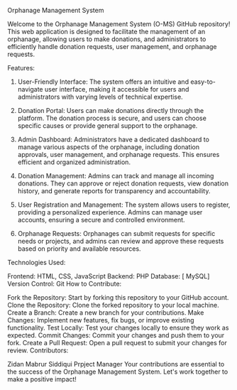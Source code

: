  Orphanage Management System

Welcome to the Orphanage Management System (O-MS) GitHub repository! This web application is designed to facilitate the management of an orphanage, allowing users to make donations, and administrators to efficiently handle donation requests, user management, and orphanage requests.

Features:

1. User-Friendly Interface:
The system offers an intuitive and easy-to-navigate user interface, making it accessible for users and administrators with varying levels of technical expertise.

2. Donation Portal:
Users can make donations directly through the platform. The donation process is secure, and users can choose specific causes or provide general support to the orphanage.

3. Admin Dashboard:
Administrators have a dedicated dashboard to manage various aspects of the orphanage, including donation approvals, user management, and orphanage requests. This ensures efficient and organized administration.

4. Donation Management:
Admins can track and manage all incoming donations. They can approve or reject donation requests, view donation history, and generate reports for transparency and accountability.

5. User Registration and Management:
The system allows users to register, providing a personalized experience. Admins can manage user accounts, ensuring a secure and controlled environment.

6. Orphanage Requests:
Orphanages can submit requests for specific needs or projects, and admins can review and approve these requests based on priority and available resources.

Technologies Used:

Frontend: HTML, CSS, JavaScript
Backend: PHP
Database: [ MySQL]
Version Control: Git
How to Contribute:

Fork the Repository: Start by forking this repository to your GitHub account.
Clone the Repository: Clone the forked repository to your local machine.
Create a Branch: Create a new branch for your contributions.
Make Changes: Implement new features, fix bugs, or improve existing functionality.
Test Locally: Test your changes locally to ensure they work as expected.
Commit Changes: Commit your changes and push them to your fork.
Create a Pull Request: Open a pull request to submit your changes for review.
Contributors:

Zidan Mabrur Siddiqui
Prpject Manager
Your contributions are essential to the success of the  Orphanage Management System. Let's work together to make a positive impact!



